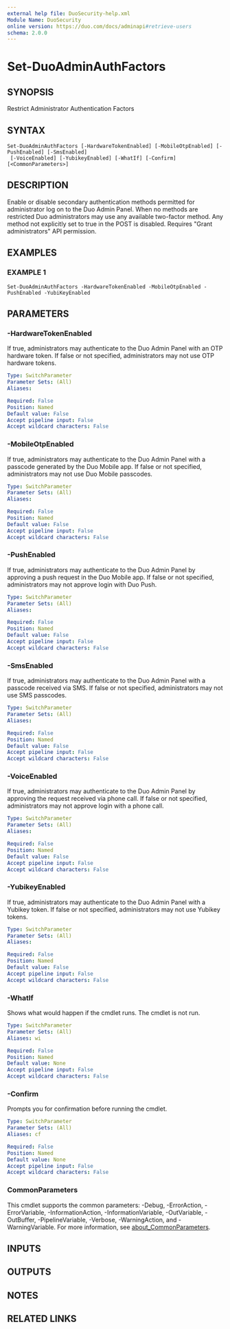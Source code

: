 ```yaml
---
external help file: DuoSecurity-help.xml
Module Name: DuoSecurity
online version: https://duo.com/docs/adminapi#retrieve-users
schema: 2.0.0
---
```


# Set-DuoAdminAuthFactors

## SYNOPSIS
Restrict Administrator Authentication Factors

## SYNTAX

```
Set-DuoAdminAuthFactors [-HardwareTokenEnabled] [-MobileOtpEnabled] [-PushEnabled] [-SmsEnabled]
 [-VoiceEnabled] [-YubikeyEnabled] [-WhatIf] [-Confirm] [<CommonParameters>]
```

## DESCRIPTION
Enable or disable secondary authentication methods permitted for administrator log on to the Duo Admin Panel.
When no methods are restricted Duo administrators may use any available two-factor method.
Any method not explicitly set to true in the POST is disabled.
Requires "Grant administrators" API permission.

## EXAMPLES

### EXAMPLE 1
```
Set-DuoAdminAuthFactors -HardwareTokenEnabled -MobileOtpEnabled -PushEnabled -YubiKeyEnabled
```

## PARAMETERS

### -HardwareTokenEnabled
If true, administrators may authenticate to the Duo Admin Panel with an OTP hardware token.
If false or not specified, administrators may not use OTP hardware tokens.

```yaml
Type: SwitchParameter
Parameter Sets: (All)
Aliases:

Required: False
Position: Named
Default value: False
Accept pipeline input: False
Accept wildcard characters: False
```

### -MobileOtpEnabled
If true, administrators may authenticate to the Duo Admin Panel with a passcode generated by the Duo Mobile app.
If false or not specified, administrators may not use Duo Mobile passcodes.

```yaml
Type: SwitchParameter
Parameter Sets: (All)
Aliases:

Required: False
Position: Named
Default value: False
Accept pipeline input: False
Accept wildcard characters: False
```

### -PushEnabled
If true, administrators may authenticate to the Duo Admin Panel by approving a push request in the Duo Mobile app.
If false or not specified, administrators may not approve login with Duo Push.

```yaml
Type: SwitchParameter
Parameter Sets: (All)
Aliases:

Required: False
Position: Named
Default value: False
Accept pipeline input: False
Accept wildcard characters: False
```

### -SmsEnabled
If true, administrators may authenticate to the Duo Admin Panel with a passcode received via SMS.
If false or not specified, administrators may not use SMS passcodes.

```yaml
Type: SwitchParameter
Parameter Sets: (All)
Aliases:

Required: False
Position: Named
Default value: False
Accept pipeline input: False
Accept wildcard characters: False
```

### -VoiceEnabled
If true, administrators may authenticate to the Duo Admin Panel by approving the request received via phone call.
If false or not specified, administrators may not approve login with a phone call.

```yaml
Type: SwitchParameter
Parameter Sets: (All)
Aliases:

Required: False
Position: Named
Default value: False
Accept pipeline input: False
Accept wildcard characters: False
```

### -YubikeyEnabled
If true, administrators may authenticate to the Duo Admin Panel with a Yubikey token.
If false or not specified, administrators may not use Yubikey tokens.

```yaml
Type: SwitchParameter
Parameter Sets: (All)
Aliases:

Required: False
Position: Named
Default value: False
Accept pipeline input: False
Accept wildcard characters: False
```

### -WhatIf
Shows what would happen if the cmdlet runs.
The cmdlet is not run.

```yaml
Type: SwitchParameter
Parameter Sets: (All)
Aliases: wi

Required: False
Position: Named
Default value: None
Accept pipeline input: False
Accept wildcard characters: False
```

### -Confirm
Prompts you for confirmation before running the cmdlet.

```yaml
Type: SwitchParameter
Parameter Sets: (All)
Aliases: cf

Required: False
Position: Named
Default value: None
Accept pipeline input: False
Accept wildcard characters: False
```

### CommonParameters
This cmdlet supports the common parameters: -Debug, -ErrorAction, -ErrorVariable, -InformationAction, -InformationVariable, -OutVariable, -OutBuffer, -PipelineVariable, -Verbose, -WarningAction, and -WarningVariable. For more information, see [about_CommonParameters](http://go.microsoft.com/fwlink/?LinkID=113216).

## INPUTS

## OUTPUTS

## NOTES

## RELATED LINKS
